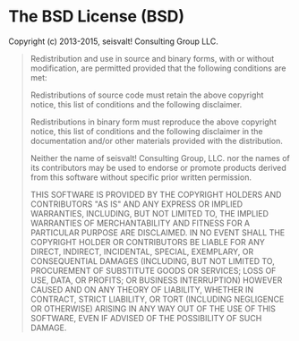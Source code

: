 # The BSD License (BSD)

Copyright (c) 2013-2015, seisvalt! Consulting Group LLC.

> Redistribution and use in source and binary forms, with or without modification,
> are permitted provided that the following conditions are met:
>
>  Redistributions of source code must retain the above copyright notice, this
>  list of conditions and the following disclaimer.
>
>  Redistributions in binary form must reproduce the above copyright notice, this
>  list of conditions and the following disclaimer in the documentation and/or
>  other materials provided with the distribution.
>
>  Neither the name of seisvalt! Consulting Group, LLC. nor the names of its
>  contributors may be used to endorse or promote products derived from
>  this software without specific prior written permission.
>
>THIS SOFTWARE IS PROVIDED BY THE COPYRIGHT HOLDERS AND CONTRIBUTORS "AS IS" AND
>ANY EXPRESS OR IMPLIED WARRANTIES, INCLUDING, BUT NOT LIMITED TO, THE IMPLIED
>WARRANTIES OF MERCHANTABILITY AND FITNESS FOR A PARTICULAR PURPOSE ARE
>DISCLAIMED. IN NO EVENT SHALL THE COPYRIGHT HOLDER OR CONTRIBUTORS BE LIABLE FOR
>ANY DIRECT, INDIRECT, INCIDENTAL, SPECIAL, EXEMPLARY, OR CONSEQUENTIAL DAMAGES
>(INCLUDING, BUT NOT LIMITED TO, PROCUREMENT OF SUBSTITUTE GOODS OR SERVICES;
>LOSS OF USE, DATA, OR PROFITS; OR BUSINESS INTERRUPTION) HOWEVER CAUSED AND ON
>ANY THEORY OF LIABILITY, WHETHER IN CONTRACT, STRICT LIABILITY, OR TORT
>(INCLUDING NEGLIGENCE OR OTHERWISE) ARISING IN ANY WAY OUT OF THE USE OF THIS
>SOFTWARE, EVEN IF ADVISED OF THE POSSIBILITY OF SUCH DAMAGE.
